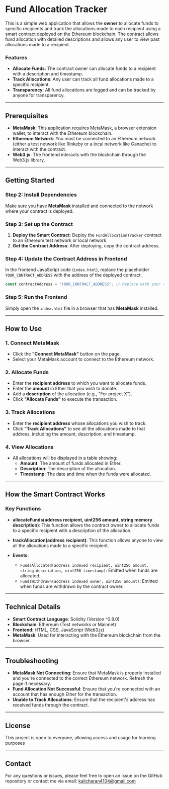 
# Fund Allocation Tracker

This is a simple web application that allows the **owner** to allocate funds to specific recipients and track the allocations made to each recipient using a smart contract deployed on the Ethereum blockchain. The contract allows fund allocation with detailed descriptions and allows any user to view past allocations made to a recipient.

### Features

- **Allocate Funds**: The contract owner can allocate funds to a recipient with a description and timestamp.
- **Track Allocations**: Any user can track all fund allocations made to a specific recipient.
- **Transparency**: All fund allocations are logged and can be tracked by anyone for transparency.

---

## Prerequisites

- **MetaMask**: This application requires MetaMask, a browser extension wallet, to interact with the Ethereum blockchain.
- **Ethereum Network**: You must be connected to an Ethereum network (either a test network like Rinkeby or a local network like Ganache) to interact with the contract.
- **Web3.js**: The frontend interacts with the blockchain through the Web3.js library.

---

## Getting Started

### Step 2: Install Dependencies

Make sure you have **MetaMask** installed and connected to the network where your contract is deployed.

### Step 3: Set up the Contract

1. **Deploy the Smart Contract**: Deploy the `FundAllocationTracker` contract to an Ethereum test network or local network.
2. **Get the Contract Address**: After deploying, copy the contract address.

### Step 4: Update the Contract Address in Frontend

In the frontend JavaScript code (`index.html`), replace the placeholder `YOUR_CONTRACT_ADDRESS` with the address of the deployed contract.

```javascript
const contractAddress = "YOUR_CONTRACT_ADDRESS"; // Replace with your contract's deployed address
```

### Step 5: Run the Frontend

Simply open the `index.html` file in a browser that has **MetaMask** installed.

---

## How to Use

### 1. **Connect MetaMask**

- Click the **"Connect MetaMask"** button on the page.
- Select your MetaMask account to connect to the Ethereum network.

### 2. **Allocate Funds**

- Enter the **recipient address** to which you want to allocate funds.
- Enter the **amount** in Ether that you wish to donate.
- Add a **description** of the allocation (e.g., "For project X").
- Click **"Allocate Funds"** to execute the transaction.

### 3. **Track Allocations**

- Enter the **recipient address** whose allocations you wish to track.
- Click **"Track Allocations"** to see all the allocations made to that address, including the amount, description, and timestamp.

### 4. **View Allocations**

- All allocations will be displayed in a table showing:
  - **Amount**: The amount of funds allocated in Ether.
  - **Description**: The description of the allocation.
  - **Timestamp**: The date and time when the funds were allocated.

---

## How the Smart Contract Works

### Key Functions

- **allocateFunds(address recipient, uint256 amount, string memory description)**: This function allows the contract owner to allocate funds to a specific recipient with a description of the allocation.
- **trackAllocation(address recipient)**: This function allows anyone to view all the allocations made to a specific recipient.

- **Events**:
  - `FundsAllocated(address indexed recipient, uint256 amount, string description, uint256 timestamp)`: Emitted when funds are allocated.
  - `FundsWithdrawn(address indexed owner, uint256 amount)`: Emitted when funds are withdrawn by the contract owner.

---

## Technical Details

- **Smart Contract Language**: Solidity (Version ^0.8.0)
- **Blockchain**: Ethereum (Test networks or Mainnet)
- **Frontend**: HTML, CSS, JavaScript (Web3.js)
- **MetaMask**: Used for interacting with the Ethereum blockchain from the browser.

---

## Troubleshooting

- **MetaMask Not Connecting**: Ensure that MetaMask is properly installed and you're connected to the correct Ethereum network. Refresh the page if necessary.
- **Fund Allocation Not Successful**: Ensure that you're connected with an account that has enough Ether for the transaction.
- **Unable to Track Allocations**: Ensure that the recipient's address has received funds through the contract.

---

## License

This project is open to everyone, allowing access and usage for learning purposes

---

## Contact

For any questions or issues, please feel free to open an issue on the GitHub repository or contact me via email: kalicharan4104@gmail.com
